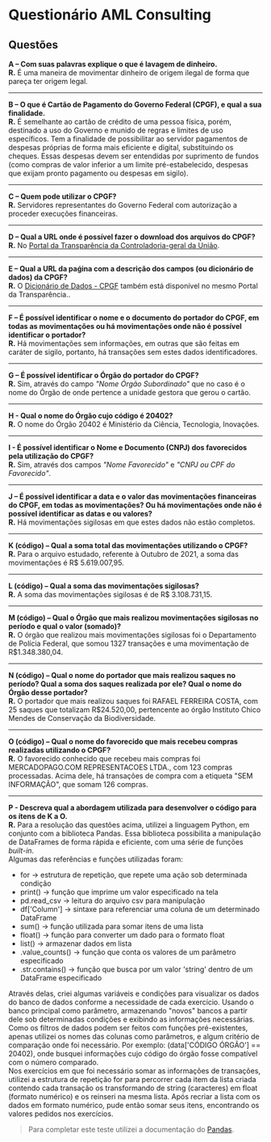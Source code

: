 # **Questionário AML Consulting**

## **Questões**

**A – Com suas palavras explique o que é lavagem de dinheiro.**
<br>**R.** É uma maneira de movimentar dinheiro de origem ilegal de forma que pareça ter origem legal. 

---

**B – O que é Cartão de Pagamento do Governo Federal (CPGF), e qual a sua finalidade.**
<br>**R.** É semelhante ao cartão de crédito de uma pessoa física, porém, destinado a uso do Governo e munido de regras e limites de uso específicos. Tem a finalidade de possibilitar ao servidor pagamentos de despesas próprias de forma mais eficiente e digital, substituindo os cheques. Essas despesas devem ser entendidas por suprimento de fundos (como compras de valor inferior a um limite pré-estabelecido, despesas que exijam pronto pagamento ou despesas em sigilo).

---

**C – Quem pode utilizar o CPGF?**
<br>**R.** Servidores representantes do Governo Federal com autorização a proceder execuções financeiras.

---

**D – Qual a URL onde é possível fazer o download dos arquivos do CPGF?**
<br>**R.** No [Portal da Transparência da Controladoria-geral da União](https://www.portaltransparencia.gov.br/download-de-dados).

---

**E – Qual a URL da paǵina com a descrição dos campos (ou dicionário de dados) da CPGF?**
<br>**R.** O [Dicionário de Dados - CPGF](https://www.portaldatransparencia.gov.br/pagina-interna/603393-dicionario-de-dados-cpgf) também está disponível no mesmo Portal da Transparência..

---

**F – É possível identificar o nome e o documento do portador do CPGF, em todas as movimentações ou há movimentações onde não é possível identificar o portador?**
<br>**R.** Há movimentações sem informações, em outras que são feitas em caráter de sigilo, portanto, há transações sem estes dados identificadores.

---

**G – É possível identificar o Órgão do portador do CPGF?**
<br>**R.** Sim, através do campo _"Nome Órgão Subordinado"_ que no caso é o nome do Órgão de onde pertence a unidade gestora que gerou o cartão. 

---

**H - Qual o nome do Órgão cujo código é 20402?**
<br>**R.** O nome do Órgão 20402 é Ministério da Ciência, Tecnologia, Inovações.

---

**I - É possível identificar o Nome e Documento (CNPJ) dos favorecidos pela utilização do CPGF?**
<br>**R.** Sim, através dos campos _"Nome Favorecido"_ e _"CNPJ ou CPF do Favorecido"_.

---

**J – É possível identificar a data e o valor das movimentações financeiras do CPGF, em todas as movimentações? Ou há movimentações onde não é possível identificar as datas e ou valores?**
<br>**R.** Há movimentações sigilosas em que estes dados não estão completos.

---

**K (código) – Qual a soma total das movimentações utilizando o CPGF?**
<br>**R.** Para o arquivo estudado, referente à Outubro de 2021, a soma das movimentações é R$ 5.619.007,95.

---

**L (código) – Qual a soma das movimentações sigilosas?**
<br>**R.** A soma das movimentações sigilosas é de R$ 3.108.731,15.

---

**M (código) – Qual o Órgão que mais realizou movimentações sigilosas no período e qual o valor (somado)?**
<br>**R.** O órgão que realizou mais movimentações sigilosas foi o Departamento de Polícia Federal, que somou 1327 transações e uma movimentação de R$1.348.380,04.

---

**N (código) – Qual o nome do portador que mais realizou saques no período? Qual a soma dos saques realizada por ele? Qual o nome do Órgão desse portador?**
<br>**R.** O portador que mais realizou saques foi RAFAEL FERREIRA COSTA, com 25 saques que totalizam R$24.520,00, pertencente ao órgão Instituto Chico Mendes de Conservação da Biodiversidade. 

---

**O (código) – Qual o nome do favorecido que mais recebeu compras realizadas utilizando o CPGF?**
<br>**R.** O favorecido conhecido que recebeu mais compras foi MERCADOPAGO.COM REPRESENTACOES LTDA., com 123 compras processadas. Acima dele, há transações de compra com a etiqueta "SEM INFORMAÇÃO", que somam 126 compras.

---

**P - Descreva qual a abordagem utilizada para desenvolver o código para os ítens de K a O.**
<br>**R.** Para a resolução das questões acima, utilizei a linguagem Python, em conjunto com a biblioteca Pandas. Essa biblioteca possibilita a manipulação de DataFrames de forma rápida e eficiente, com uma série de funções _built-in_.
<br>Algumas das referências e funções utilizadas foram:

- for -> estrutura de repetição, que repete uma ação sob determinada condição
- print() -> função que imprime um valor especificado na tela 
- pd.read_csv -> leitura do arquivo csv para manipulação
- df['Column'] -> sintaxe para referenciar uma coluna de um determinado DataFrame
- sum() -> função utilizada para somar itens de uma lista
- float() -> função para converter um dado para o formato float
- list() -> armazenar dados em lista
- .value_counts() -> função que conta os valores de um parâmetro especificado 
- .str.contains() -> função que busca por um valor 'string' dentro de um DataFrame especificado

Através delas, criei algumas variáveis e condições para visualizar os dados do banco de dados conforme a necessidade de cada exercício. Usando o banco principal como parâmetro, armazenando "novos" bancos a partir dele sob determinadas condições e exibindo as informações necessárias. 
<br>Como os filtros de dados podem ser feitos com funções pré-existentes, apenas utilizei os nomes das colunas como parâmetros, e algum critério de comparação onde foi necessário. Por exemplo: (data['CÓDIGO ÓRGÃO'] == 20402), onde busquei informações cujo código do órgão fosse compatível com o número comparado.
<br>Nos exercícios em que foi necessário somar as informações de transações, utilizei a estrutura de repetição for para percorrer cada item da lista criada contendo cada transação os transformando de string (caracteres) em float (formato numérico) e os reinseri na mesma lista. Após recriar a lista com os dados em formato numérico, pude então somar seus itens, encontrando os valores pedidos nos exercícios. 

> Para completar este teste utilizei a documentação do [Pandas](https://pandas.pydata.org/docs/).
